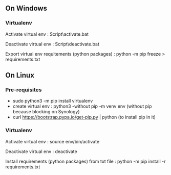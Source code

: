 ## On Windows

### Virtualenv

Activate virtual env : Script\activate.bat

Deactivate virtual env : Script\deactivate.bat

Export virtual env requitements (python packages) : python -m pip freeze > requirements.txt

## On Linux

### Pre-requisites

* sudo python3 -m pip install virtualenv
* create virtual env : python3 -without pip -m venv env (without pip because blocking on Synology)
* curl https://bootstrap.pypa.io/get-pip.py | python (to install pip in it)

### Virtualenv

Activate virtual env : source env/bin/activate

Deactivate virtual env : deactivate

Install requirements (python packages) from txt file : python -m pip install -r requirements.txt